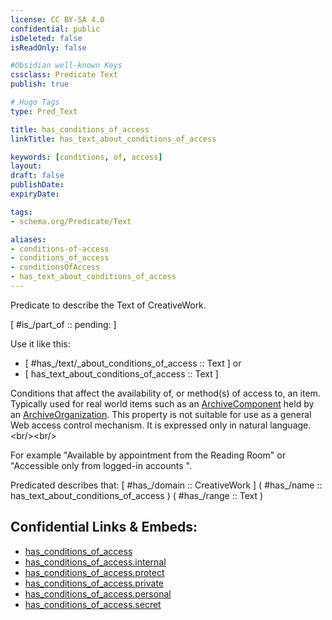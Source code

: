 ```yaml
---
license: CC BY-SA 4.0
confidential: public
isDeleted: false
isReadOnly: false

#Obsidian well-known Keys
cssclass: Predicate Text
publish: true

# Hugo Tags
type: Pred_Text

title: has_conditions_of_access
linkTitle: has_text_about_conditions_of_access

keywords: [conditions, of, access]
layout: 
draft: false
publishDate:
expiryDate: 

tags:
- schema.org/Predicate/Text

aliases:
- conditions-of-access
- conditions_of_access
- conditionsOfAccess
- has_text_about_conditions_of_access
---
```


Predicate to describe the Text of CreativeWork.

[ #is_/part_of :: pending: ]

Use it like this: 
- [ #has_/text/_about_conditions_of_access :: Text ] or 
- [ has_text_about_conditions_of_access :: Text ] 

Conditions that affect the availability of, or method(s) of access to, an item. Typically used for real world items such as an [ArchiveComponent](ArchiveComponent) held by an [ArchiveOrganization](ArchiveOrganization). This property is not suitable for use as a general Web access control mechanism. It is expressed only in natural language.&lt;br/&gt;&lt;br/&gt;

For example "Available by appointment from the Reading Room" or "Accessible only from logged-in accounts ".

Predicated describes that: 
[ #has_/domain  :: CreativeWork ]
( #has_/name :: has_text_about_conditions_of_access )
( #has_/range :: Text )



## Confidential Links & Embeds: 
- [has_conditions_of_access](../../../../_public/schema.org/Predicate/Texts/has_conditions_of_access.md) 
- [has_conditions_of_access.internal](../../../../_internal/schema.org/Predicate/Texts/has_conditions_of_access.internal.md) 
- [has_conditions_of_access.protect](../../../../_protect/schema.org/Predicate/Texts/has_conditions_of_access.protect.md) 
- [has_conditions_of_access.private](../../../../_private/schema.org/Predicate/Texts/has_conditions_of_access.private.md) 
- [has_conditions_of_access.personal](../../../../_personal/schema.org/Predicate/Texts/has_conditions_of_access.personal.md) 
- [has_conditions_of_access.secret](../../../../_secret/schema.org/Predicate/Texts/has_conditions_of_access.secret.md) 
